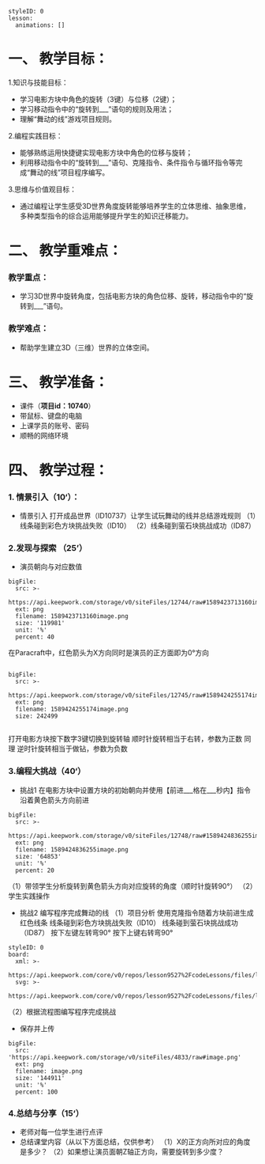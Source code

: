   
<style>
  .markdown-body hr {
    height: 1px;
  }
</style>





```@Lesson
styleID: 0
lesson:
  animations: []

```


# **一、	教学目标：**
1.知识与技能目标：
* 学习电影方块中角色的旋转（3键）与位移（2键）；
* 学习移动指令中的“旋转到___”语句的规则及用法；
* 理解“舞动的线”游戏项目规则。

2.编程实践目标：
* 能够熟练运用快捷键实现电影方块中角色的位移与旋转；
* 利用移动指令中的“旋转到___”语句、克隆指令、条件指令与循环指令等完成“舞动的线”项目程序编写。

3.思维与价值观目标：
* 通过编程让学生感受3D世界角度旋转能够培养学生的立体思维、抽象思维，多种类型指令的综合运用能够提升学生的知识迁移能力。

# **二、	教学重难点：**

### 教学重点：
* 学习3D世界中旋转角度，包括电影方块的角色位移、旋转，移动指令中的“旋转到___”语句。
### 教学难点：
* 帮助学生建立3D（三维）世界的立体空间。
# **三、	教学准备：**
* 课件（**项目id：10740**）
* 带鼠标、键盘的电脑
* 上课学员的账号、密码
* 顺畅的网络环境


# **四、	教学过程：**
### **1.	情景引入（10‘）：**
  
 * 情景引入
   打开成品世界（ID10737）让学生试玩舞动的线并总结游戏规则
   （1）线条碰到彩色方块挑战失败（ID10）
   （2）线条碰到萤石块挑战成功（ID87） 

### **2.发现与探索	（25’）**
* 演员朝向与对应数值
 
 
```@BigFile
bigFile:
  src: >-
    https://api.keepwork.com/storage/v0/siteFiles/12744/raw#1589423713160image.png
  ext: png
  filename: 1589423713160image.png
  size: '119981'
  unit: '%'
  percent: 40

```

在Paracraft中，红色箭头为X方向同时是演员的正方面即为0°方向
 
```@BigFile

bigFile:
  src: >-
    https://api.keepwork.com/storage/v0/siteFiles/12745/raw#1589424255174image.png
  ext: png
  filename: 1589424255174image.png
  size: 242499
          
```
打开电影方块按下数字3键切换到旋转轴
顺时针旋转相当于右转，参数为正数 
同理 
逆时针旋转相当于做钻，参数为负数


 



### **3.编程大挑战（40‘）**
* 挑战1
  在电影方块中设置方块的初始朝向并使用【前进___格在___秒内】指令沿着黄色箭头方向前进
 
```@BigFile
bigFile:
  src: >-
    https://api.keepwork.com/storage/v0/siteFiles/12748/raw#1589424836255image.png
  ext: png
  filename: 1589424836255image.png
  size: '64853'
  unit: '%'
  percent: 20

```
 （1）带领学生分析旋转到黄色箭头方向对应旋转的角度（顺时针旋转90°）
 （2）学生实践操作
 


* 挑战2
  编写程序完成舞动的线
  （1）项目分析
     使用克隆指令随着方块前进生成红色线条
     线条碰到彩色方块挑战失败（ID10）
     线条碰到萤石块挑战成功（ID87）
     按下左键左转弯90°
     按下上键右转弯90°
     
```@Board
styleID: 0
board:
  xml: >-
    https://api.keepwork.com/core/v0/repos/lesson9527%2FcodeLessons/files/lesson9527%2FcodeLessons%2F_config%2Fboard%2F%E8%88%9E%E5%8A%A8%E7%9A%84%E7%BA%BF2.xml
  svg: >-
    https://api.keepwork.com/core/v0/repos/lesson9527%2FcodeLessons/files/lesson9527%2FcodeLessons%2F_config%2Fboard%2F%E8%88%9E%E5%8A%A8%E7%9A%84%E7%BA%BF2.svg

```
 （2）根据流程图编写程序完成挑战

* 保存并上传
 
```@BigFile
bigFile:
  src: 'https://api.keepwork.com/storage/v0/siteFiles/4833/raw#image.png'
  ext: png
  filename: image.png
  size: '144911'
  unit: '%'
  percent: 100

```




### **4.总结与分享（15‘）**
* 老师对每一位学生进行点评
* 总结课堂内容（从以下方面总结，仅供参考）
  （1）X的正方向所对应的角度是多少？
  （2）如果想让演员面朝Z轴正方向，需要旋转到多少度？
  